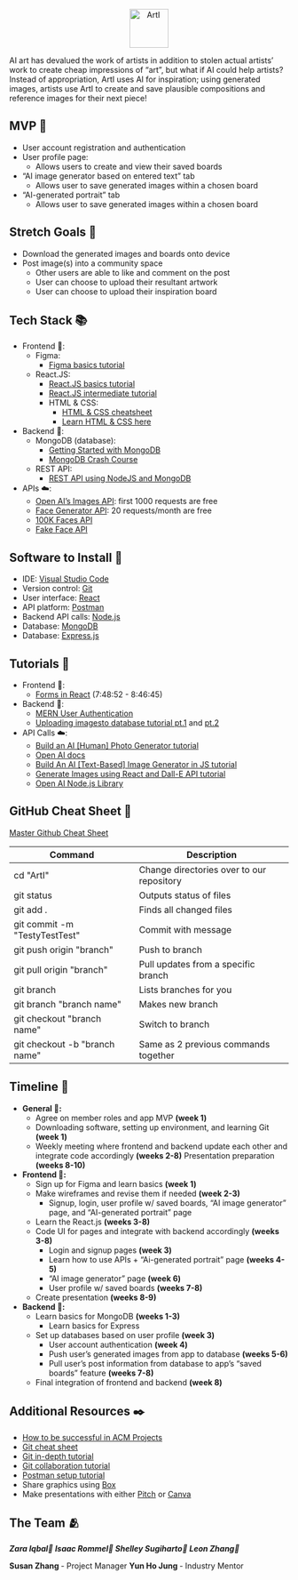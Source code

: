 <p align="center"><img src="https://tinypic.host/images/2023/01/24/ArtILogo.png"
     alt="ArtI"
     style="
        height: 70px;
        width: auto;" /></p>

AI art has devalued the work of artists in addition to stolen actual artists’ work to create cheap impressions of “art”, but what if AI could help artists? Instead of appropriation, ArtI uses AI for inspiration; using generated images, artists use ArtI to create and save plausible compositions and reference images for their next piece!

## MVP 🎯
* User account registration and authentication
* User profile page:
    * Allows users to create and view their saved boards
* “AI image generator based on entered text” tab
    * Allows user to save generated images within a chosen board
* “AI-generated portrait” tab
    * Allows user to save generated images within a chosen board



## Stretch Goals 🏁

* Download the generated images and boards onto device
* Post image(s) into a community space
    * Other users are able to like and comment on the post
    * User can choose to upload their resultant artwork
    * User can choose to upload their inspiration board



## Tech Stack 📚

* Frontend 🎨:
    * Figma:
        * [Figma basics tutorial](https://youtu.be/II-6dDzc-80)
    * React.JS:
        * [React.JS basics tutorial](https://youtu.be/w7ejDZ8SWv8)
        * [React.JS intermediate tutorial](https://youtu.be/bMknfKXIFA8)
        * HTML & CSS:
            * [HTML & CSS cheatsheet](https://ilovecoding.org/blog/htmlcss-cheatsheet)
            * [Learn HTML & CSS here](https://www.w3schools.com/)
* Backend 👾: 
    * MongoDB (database):
        * [Getting Started with MongoDB](https://youtu.be/bBA9rUdqmgY)
        * [MongoDB Crash Course](https://youtu.be/2QQGWYe7IDU)
    * REST API:
        * [REST API using NodeJS and MongoDB](https://youtube.com/playlist?list=PLdHg5T0SNpN3EoN3PEyCmPR42Ok_44OFT)
* APIs ☁️:
    * [Open AI’s Images API](https://beta.openai.com/docs/guides/images): first 1000 requests are free
    * [Face Generator API](https://rapidapi.com/arraybobo/api/facegen): 20 requests/month are free
    * [100K Faces API](https://github.com/ozgrozer/100k-faces)
    * [Fake Face API](https://hankhank10.github.io/fakeface/)



## Software to Install 🔗

* IDE: [Visual Studio Code](https://code.visualstudio.com/)
* Version control: [Git](https://git-scm.com/downloads)
* User interface: [React](https://reactjs.org/)
* API platform: [Postman](https://www.postman.com/downloads/)
* Backend API calls: [Node.js](https://nodejs.org/en/download/)
* Database: [MongoDB](https://docs.mongodb.com/manual/installation/)
* Database: [Express.js](https://expressjs.com/)



## Tutorials 🏫

* Frontend 🎨:
    * [Forms in React](https://youtu.be/bMknfKXIFA8?t=28132) (7:48:52 - 8:46:45)
* Backend 👾:
    * [MERN User Authentication](https://youtu.be/HGgyd1bYWsE)
    * [Uploading imagesto database tutorial pt.1](https://youtu.be/dapS3HkX3Wc) and [pt.2](https://arosh-segar.medium.com/how-to-upload-images-using-multer-in-the-mern-stack-1c6bf691947e)
* API Calls ☁️: 
    * [Build an AI [Human] Photo Generator tutorial](https://youtu.be/z5VH_XjDXK8)
    * [Open AI docs](https://beta.openai.com/docs/guides/images)
    * [Build An AI [Text-Based] Image Generator in JS tutorial](https://youtu.be/fU4o_BKaUZE)
    * [Generate Images using React and Dall-E API tutorial](https://youtu.be/oacBV4tnuYQ)
    * [Open AI Node.js Library](https://github.com/openai/openai-node)



## GitHub Cheat Sheet 🔄
 
 [Master Github Cheat Sheet](https://www.atlassian.com/dam/jcr:8132028b-024f-4b6b-953e-e68fcce0c5fa/atlassian-git-cheatsheet.pdf)
 
| Command | Description |
| ------ | ------ |
| cd "ArtI" | Change directories over to our repository |
| git status | Outputs status of files |
| git add . | Finds all changed files |
| git commit -m "TestyTestTest" | Commit with message |
| git push origin "branch" | Push to branch |
| git pull origin "branch" | Pull updates from a specific branch |
| git branch | Lists branches for you |
| git branch "branch name" | Makes new branch |
| git checkout "branch name" | Switch to branch |
| git checkout -b "branch name" | Same as 2 previous commands together |



## Timeline 📆

* **General 🏃:**
    * Agree on member roles and app MVP **(week 1)**
    * Downloading software, setting up environment, and learning Git **(week 1)**
    * Weekly meeting where frontend and backend update each other and integrate code accordingly **(weeks 2-8)**
    Presentation preparation **(weeks 8-10)**
* **Frontend 🎨:**
    * Sign up for Figma and learn basics **(week 1)**
    * Make wireframes and revise them if needed **(week 2-3)**
        * Signup, login, user profile w/ saved boards, “AI image generator” page, and “AI-generated portrait” page
    * Learn the React.js **(weeks 3-8)**
    * Code UI for pages and integrate with backend accordingly **(weeks 3-8)**
        * Login and signup pages **(week 3)**
        * Learn how to use APIs + “Ai-generated portrait” page **(weeks 4-5)**
        * “AI image generator” page **(week 6)**
        * User profile w/ saved boards **(weeks 7-8)**
    * Create presentation **(weeks 8-9)**
* **Backend 👾:**
    * Learn basics for MongoDB **(weeks 1-3)**
        * Learn basics for Express
    * Set up databases based on user profile **(week 3)**
        * User account authentication **(week 4)**
        * Push user’s generated images from app to database **(weeks 5-6)**
        * Pull user’s post information from database to app’s “saved boards” feature **(weeks 7-8)**
    * Final integration of frontend and backend **(week 8)**



## Additional Resources ✒️
* [How to be successful in ACM Projects](https://docs.google.com/document/d/18Zi3DrKG5e6g5Bojr8iqxIu6VIGl86YBSFlsnJnlM88/edit?usp=sharing)
* [Git cheat sheet](https://education.github.com/git-cheat-sheet-education.pdf)
* [Git in-depth tutorial](https://youtu.be/RGOj5yH7evk)
* [Git collaboration tutorial](https://youtu.be/jhtbhSpV5YA)
* [Postman setup tutorial](https://youtu.be/3eHJkcA8mTs)
* Share graphics using [Box](https://utdallas.account.box.com/login)
* Make presentations with either [Pitch](https://pitch.com/) or [Canva](https://www.canva.com/)



## The Team 🫂
<b><i> Zara Iqbal🎨 </i></b>
<b><i> Isaac Rommel👾 </i></b>
<b><i> Shelley Sugiharto🎨 </i></b>
<b><i> Leon Zhang👾 </i></b>

<b> Susan Zhang </b> - Project Manager
<b> Yun Ho Jung </b> - Industry Mentor